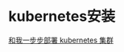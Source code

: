 # kubernetes安装

[和我一步步部署 kubernetes 集群](https://github.com/opsnull/follow-me-install-kubernetes-cluster)